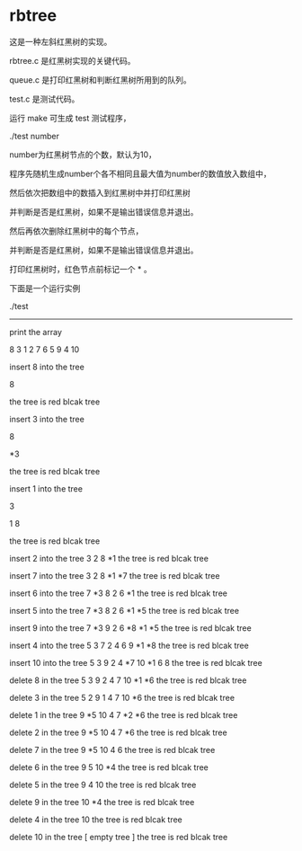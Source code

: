 # rbtree
这是一种左斜红黑树的实现。


rbtree.c 是红黑树实现的关键代码。

queue.c 是打印红黑树和判断红黑树所用到的队列。

test.c 是测试代码。


运行 make 可生成 test 测试程序，

./test number

number为红黑树节点的个数，默认为10，

程序先随机生成number个各不相同且最大值为number的数值放入数组中，

然后依次把数组中的数插入到红黑树中并打印红黑树

并判断是否是红黑树，如果不是输出错误信息并退出。

然后再依次删除红黑树中的每个节点，

并判断是否是红黑树，如果不是输出错误信息并退出。

打印红黑树时，红色节点前标记一个 * 。

下面是一个运行实例

./test

----------------------------------

print the array

 8  3  1  2  7  6  5  9  4 10

insert 8 into the tree

 8
 
  the tree is red blcak tree
  

insert 3 into the tree

  8
  
*3

  the tree is red blcak tree
  

insert 1 into the tree

  3
  
 1 8
 
  the tree is red blcak tree
  

insert 2 into the tree
    3
  2   8
*1
  the tree is red blcak tree

insert 7 into the tree
    3
  2   8
*1  *7
  the tree is red blcak tree

insert 6 into the tree
        7
   *3       8
  2   6
*1
  the tree is red blcak tree

insert 5 into the tree
        7
   *3       8
  2   6
*1  *5
  the tree is red blcak tree

insert 9 into the tree
        7
   *3       9
  2   6  *8
*1  *5
  the tree is red blcak tree

insert 4 into the tree
        5
    3       7
  2   4   6   9
*1          *8
  the tree is red blcak tree

insert 10 into the tree
        5
    3       9
  2   4  *7   10
*1       6 8
  the tree is red blcak tree

delete 8 in the tree
        5
    3       9
  2   4   7   10
*1      *6
  the tree is red blcak tree

delete 3 in the tree
        5
    2       9
  1   4   7   10
        *6
  the tree is red blcak tree

delete 1 in the tree
        9
   *5       10
  4   7
*2  *6
  the tree is red blcak tree

delete 2 in the tree
        9
   *5       10
  4   7
    *6
  the tree is red blcak tree

delete 7 in the tree
    9
 *5   10
 4 6
  the tree is red blcak tree

delete 6 in the tree
    9
  5   10
*4
  the tree is red blcak tree

delete 5 in the tree
  9
 4 10
  the tree is red blcak tree

delete 9 in the tree
  10
*4
  the tree is red blcak tree

delete 4 in the tree
 10
  the tree is red blcak tree

delete 10 in the tree
[ empty tree ]
the tree is red blcak tree

